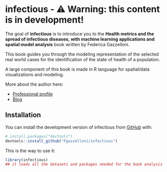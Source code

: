 # infectious - ⚠️ Warning: this content is in development!

<!-- badges: start -->

<!-- badges: end -->

The goal of **infectious** is to introduce you to the **Health metrics and the spread of infectious diseases, with machine learning applications and spatial model analysis** book written by Federica Gazzelloni.

This book guides you through the modeling representation of the selected real world cases for the identification of the state of health of a population.

A large component of this book is made in R language for spatial/data visualizations and modeling.

More about the author here:

-   [Professional profile](https://www.linkedin.com/in/fgazzelloni/)
-   [Blog](https://federicagazzelloni.netlify.app/)

## Installation

You can install the development version of infectious from [GitHub](https://github.com/) with:

``` r
# install.packages("devtools")
devtools::install_github("Fgazzelloni/infectious")
```

This is the way to use it:

``` r
library(infectious)
## it loads all the datasets and packages needed for the book analysis
```
